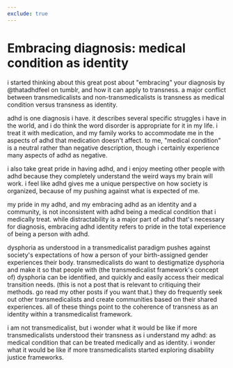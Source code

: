 ```yaml
---
exclude: true
---
```

# Embracing diagnosis: medical condition as identity

i started thinking about this great post about "embracing" your diagnosis by @thatadhdfeel on tumblr, and how it can apply to transness. a major conflict between transmedicalists and non-transmedicalists is transness as medical condition versus transness as identity.

adhd is one diagnosis i have. it describes several specific struggles i have in the world, and i do think the word disorder is appropriate for it in my life. i treat it with medication, and my family works to  accommodate me in the aspects of adhd that medication doesn't affect. to me, "medical condition" is a neutral rather than negative description, though i certainly experience many aspects of adhd as negative.

i also take great pride in having adhd, and i enjoy meeting other people with adhd because they completely understand the weird ways my brain will work. i feel like adhd gives me a unique perspective on how society is organized, because of my pushing against what is expected of me.

my pride in my adhd, and my embracing adhd as an identity and a community, is not inconsistent with adhd being a medical condition that i medically treat. while distractability is a major part of adhd that's necessary for diagnosis, embracing adhd identity refers to pride in the total experience of being a person with adhd.

dysphoria as understood in a transmedicalist paradigm pushes against society's expectations of how a person of your birth-assigned gender experiences their body. transmedicalists do want to destigmatize dysphoria and make it so that people with (the transmedicalist framework's concept of) dysphoria can be identified, and quickly and easily access their medical transition needs. (this is not a post that is relevant to critiquing their methods. go read my other posts if you want that.) they do frequently seek out other transmedicalists and create communities based on their shared experiences. all of these things point to the coherence of transness as an identity within a transmedicalist framework.

i am not transmedicalist, but i wonder what it would be like if more transmedicalists understood their transness as i understand my adhd: as medical condition that can be treated medically and as identity. i wonder what it would be like if more transmedicalists started exploring disability justice frameworks.
